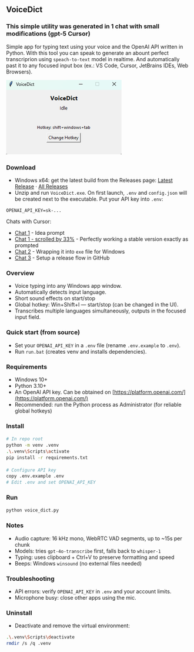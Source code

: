 ## VoiceDict

### This simple utility was generated in 1 chat with small modifications (gpt-5 Cursor) 

Simple app for typing text using your voice and the OpenAI API written in Python.
With this tool you can speak to generate an abount perfect transcriprion using `speach-to-text` model in realtime. And automatically past it to any focused input box (ex.: VS Code, Cursor, JetBrains IDEs, Web Browsers).

![UI](./docs/ui.png)

### Download
- Windows x64: get the latest build from the Releases page: [Latest Release](../../releases/latest) · [All Releases](../../releases)
- Unzip and run `VoiceDict.exe`. On first launch, `.env` and `config.json` will be created next to the executable. Put your API key into `.env`:
```
OPENAI_API_KEY=sk-...
```

Chats with Cursor:
- [Chat 1](./prompts/1_cursor_speech_recognition_program_for_w.md) - Idea prompt
- [Chat 1 - scrolled by 33%](./prompts/1_cursor_speech_recognition_program_for_w.md#completly-working-application-as-in-the-prompt) - Perfectly working a stable version exactly as prompted
- [Chat 2](./prompts/2_cursor_exe.md) -  Wrapping it into `exe` file for Windows
- [Chat 3](./prompts/3_cursor_.md) - Setup a release flow in GitHub

### Overview
- Voice typing into any Windows app window.
- Automatically detects input language.
- Short sound effects on start/stop
- Global hotkey: Win+Shift+I — start/stop (can be changed in the UI).
- Transcribes multiple languages simultaneously, outputs in the focused input field.

### Quick start (from source)
- Set your `OPENAI_API_KEY` in a `.env` file (rename `.env.example` to `.env`).
- Run `run.bat` (creates venv and installs dependencies).

### Requirements
- Windows 10+
- Python 3.10+
- An OpenAI API key. Can be obtained on [https://platform.openai.com/](https://platform.openai.com/)
- Recommended: run the Python process as Administrator (for reliable global hotkeys)

### Install
```bash
# In repo root
python -m venv .venv
.\.venv\Scripts\activate
pip install -r requirements.txt

# Configure API key
copy .env.example .env
# Edit .env and set OPENAI_API_KEY
```

### Run
```bash
python voice_dict.py
```
### Notes
- Audio capture: 16 kHz mono, WebRTC VAD segments, up to ~15s per chunk
- Models: tries `gpt-4o-transcribe` first, falls back to `whisper-1`
- Typing: uses clipboard + Ctrl+V to preserve formatting and speed
- Beeps: Windows `winsound` (no external files needed)

### Troubleshooting
- API errors: verify `OPENAI_API_KEY` in `.env` and your account limits.
- Microphone busy: close other apps using the mic.

### Uninstall
- Deactivate and remove the virtual environment:
```bash
.\.venv\Scripts\deactivate
rmdir /s /q .venv
```
